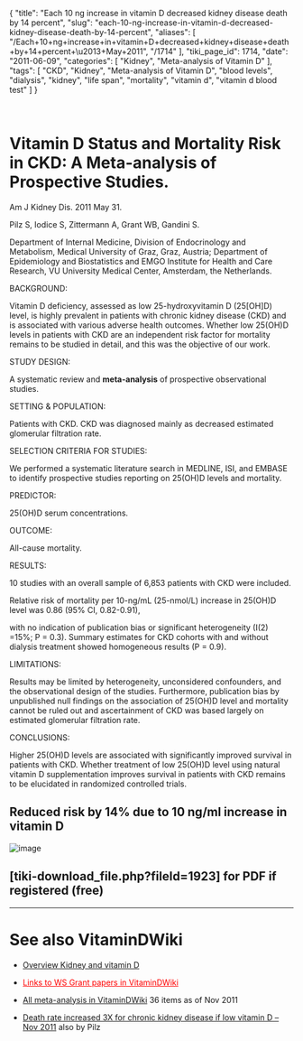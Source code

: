 {
    "title": "Each 10 ng increase in vitamin D decreased kidney disease death by 14 percent",
    "slug": "each-10-ng-increase-in-vitamin-d-decreased-kidney-disease-death-by-14-percent",
    "aliases": [
        "/Each+10+ng+increase+in+vitamin+D+decreased+kidney+disease+death+by+14+percent+\u2013+May+2011",
        "/1714"
    ],
    "tiki_page_id": 1714,
    "date": "2011-06-09",
    "categories": [
        "Kidney",
        "Meta-analysis of Vitamin D"
    ],
    "tags": [
        "CKD",
        "Kidney",
        "Meta-analysis of Vitamin D",
        "blood levels",
        "dialysis",
        "kidney",
        "life span",
        "mortality",
        "vitamin d",
        "vitamin d blood test"
    ]
}


&nbsp;

# Vitamin D Status and Mortality Risk in CKD: A Meta-analysis of Prospective Studies.

Am J Kidney Dis. 2011 May 31.

Pilz S, Iodice S, Zittermann A, Grant WB, Gandini S.

Department of Internal Medicine, Division of Endocrinology and Metabolism, Medical University of Graz, Graz, Austria; Department of Epidemiology and Biostatistics and EMGO Institute for Health and Care Research, VU University Medical Center, Amsterdam, the Netherlands.

BACKGROUND:

Vitamin D deficiency, assessed as low 25-hydroxyvitamin D (25<span>[OH]</span>D) level, is highly prevalent in patients with chronic kidney disease (CKD) and is associated with various adverse health outcomes. Whether low 25(OH)D levels in patients with CKD are an independent risk factor for mortality remains to be studied in detail, and this was the objective of our work.

STUDY DESIGN:

A systematic review and  **meta-analysis**  of prospective observational studies.

SETTING & POPULATION:

Patients with CKD. CKD was diagnosed mainly as decreased estimated glomerular filtration rate.

SELECTION CRITERIA FOR STUDIES:

We performed a systematic literature search in MEDLINE, ISI, and EMBASE to identify prospective studies reporting on 25(OH)D levels and mortality.

PREDICTOR:

25(OH)D serum concentrations.

OUTCOME:

All-cause mortality.

RESULTS:

10 studies with an overall sample of 6,853 patients with CKD were included. 

Relative risk of mortality per 10-ng/mL (25-nmol/L) increase in 25(OH)D level was 0.86 (95% CI, 0.82-0.91), 

with no indication of publication bias or significant heterogeneity (I(2) =15%; P = 0.3). Summary estimates for CKD cohorts with and without dialysis treatment showed homogeneous results (P = 0.9).

LIMITATIONS:

Results may be limited by heterogeneity, unconsidered confounders, and the observational design of the studies. Furthermore, publication bias by unpublished null findings on the association of 25(OH)D level and mortality cannot be ruled out and ascertainment of CKD was based largely on estimated glomerular filtration rate.

CONCLUSIONS:

Higher 25(OH)D levels are associated with significantly improved survival in patients with CKD. Whether treatment of low 25(OH)D level using natural vitamin D supplementation improves survival in patients with CKD remains to be elucidated in randomized controlled trials.

## Reduced risk by 14% due to 10 ng/ml increase in vitamin D

<img src="https://d1bk1kqxc0sym.cloudfront.net/attachments/png/ckd-and-vitamin-d.png" alt="image">

## <span>[tiki-download_file.php?fileId=1923]</span> for PDF if registered (free)

- - - - - - - 

# See also VitaminDWiki

* [Overview Kidney and vitamin D](/posts/overview-kidney-and-vitamin-d)

* <a href="/posts/links-to-ws-grant-papers-in-vitamindwiki" style="color: red; text-decoration: underline;" title="This link has an unknown page_id: 1825">Links to WS Grant papers in VitaminDWiki</a>

* [All meta-analysis in VitaminDWiki](https://www.VitaminDWiki.com/tiki-browse_categories.php?parentId=82&sort_mode=created_desc) 36 items as of Nov 2011

* [Death rate increased 3X for chronic kidney disease if low vitamin D – Nov 2011](/posts/death-rate-increased-3x-for-chronic-kidney-disease-if-low-vitamin-d) also by Pilz
